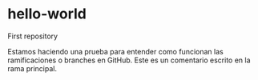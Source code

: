 # hello-world
First repository

Estamos haciendo una prueba para entender como funcionan las ramificaciones
o branches en GitHub. Este es un comentario escrito en la rama principal.

